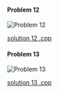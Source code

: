 #### Problem 12
![Problem 12](https://github.com/cpp-rakesh/DiscreteMathematicsAndItsApplications/blob/master/Chapter_6_Counting/6.6_Generating_Permutations_and_Combinations/Exercises/repo/problem_12.jpg)

[solution 12 .cpp](https://github.com/cpp-rakesh/DiscreteMathematicsAndItsApplications/blob/master/Chapter_6_Counting/6.6_Generating_Permutations_and_Combinations/Exercises/repo/solution_12.cpp)



#### Problem 13
![Problem 13](https://github.com/cpp-rakesh/DiscreteMathematicsAndItsApplications/blob/master/Chapter_6_Counting/6.6_Generating_Permutations_and_Combinations/Exercises/repo/problem_13.jpg)

[solution 13 .cpp](https://github.com/cpp-rakesh/DiscreteMathematicsAndItsApplications/blob/master/Chapter_6_Counting/6.6_Generating_Permutations_and_Combinations/Exercises/repo/solution_13.cpp)
